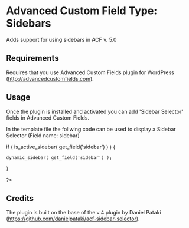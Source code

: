 # Advanced Custom Field Type: Sidebars

Adds support for using sidebars in ACF v. 5.0

## Requirements ##

Requires that you use Advanced Custom Fields plugin for WordPress (http://advancedcustomfields.com).

## Usage ##

Once the plugin is installed and activated you can add 'Sidebar Selector' fields in Advanced Custom Fields.

In the template file the follwing code can be used to display a Sidebar Selector (Field name: sidebar)

if ( is_active_sidebar( get_field('sidebar') ) ) {

	dynamic_sidebar( get_field('sidebar') );
}

?>


## Credits ##

The plugin is built on the base of the v.4 plugin by Daniel Pataki (https://github.com/danielpataki/acf-sidebar-selector).